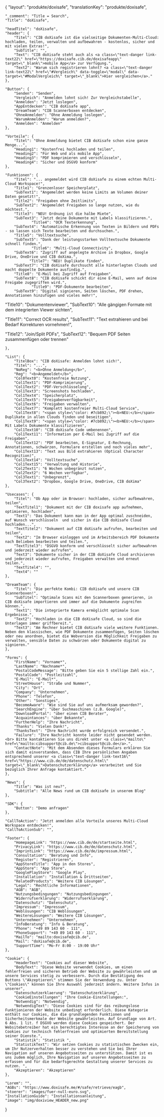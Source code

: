 {
    "layout": "produkte/doxisafe",
    "translationKey": "produkte/doxisafe",

    "_comment": "Title = Search", 
    "Title": "doXisafe",

    "headTitel": "doXisafe", 
	"header": {
		"Titel": "CIB doXisafe ist die vielseitige Dokumenten-Multi-Cloud: hochladen, teilen, verwalten und aufbewahren - kostenlos, sicher und mit vielen Extras!",
		"SubTitle": "",
		"Text": "CIB doXisafe steht auch als <a class=\"text-danger link-text22\" href=\"https://doxisafe.cib.de/doxisafeapp\" target=\"_blank\">mobile App</a> zur Verfügung.",
		"Text2": "Warum sich registrieren lohnt? <a class=\"text-danger link-text22\" href=\"#Vergleich\" data-toggle=\"modal\" data-target=\"#ModalVergleich\" target=\"_blank\">Hier vergleichen</a>."
	},

	"Button": {
		"Senden": "Senden",
		"Vergleich": "Anmelden lohnt sich! Zur Vergleichstabelle",
		"Anmelden": "Jetzt loslegen",
		"AppEntdecken": "CIB doXisafe app",
		"DreamTeam": "CIB Scannerboxen entdecken",
		"OhneAnmelden": "Ohne Anmeldung loslegen",
		"WarumAnmelden": "Warum anmelden?",
		"Anmelden": "Anmelden"
	},

	"Vorteile": {
		"Titel": "Ohne Anmeldung bietet CIB doXisafe schon eine ganze Menge...",
		"Heading1": "Kostenfrei hochladen und teilen",
		"Heading2": "Für Web und als mobile App",
		"Heading3": "PDF komprimieren und verschlüsseln",
		"Heading4": "Sicher und DSGVO konform"
	},

	"Funktionen": {
		"Titel": "... angemeldet wird CIB doXisafe zu einem echten Multi-Cloud Workspace!",
		"Title1": "Grenzenloser Speicherplatz",
		"SubText1": "Angemeldet werden keine Limits am Volumen deiner Daten gesetzt!",
		"Title2": "Freigaben ohne Zeitlimits",
		"SubText2": "Angemeldet Freigaben so lange nutzen, wie du möchtest.",
		"Title3": "NEU! Ordnung ist die halbe Miete",
		"SubText3": "Jetzt deine Dokumente mit Labels klassifizieren.",
                "Title4": "OCR Texterkennung",
		"SubText4": "Automatische Erkennung von Texten in Bildern und PDFs - so lassen sich Texte bearbeiten und durchsuchen.",
		"Title5": "Volltextsuche",
	 	"SubText5": "Dank der leistungsstarken Volltextsuche Dokumente schnell finden.",
                "Title6": "Multi-Cloud Connectivity",
		"SubText6": "Zugriff auf angelegte Archive in Dropbox, Google Drive, OneDrive und CIB doXima.",
               "Title7": "NEU! Duplikate finden",
		"SubText7": "CIB doXisafe durchsucht alle hinterlegten Clouds und macht doppelte Dokumente ausfindig.",
		"Title8": "E-Mail bei Zugriff auf Freigaben",
		"SubText8": "CIB doXisafe schickt dir eine E-Mail, wenn auf deine Freigabe zugegriffen wird.",
    	        "Title9": "PDF-Dokumente bearbeiten",
		"SubText9": "Digital signieren, Seiten löschen, PDF drehen, Annotationen hinzufügen und vieles mehr!",
  "Title10": "Dokumentenviewer",
		"SubText10": "Alle gängigen Formate mit dem integrierten Viewer sichten",

  "Title11": "Correct OCR results",
		"SubText11": "Text extrahieren und bei Bedarf Korrekturen vornehmen!",

  "Title12": "Join/Split PDFs",
		"SubText12": "Bequem PDF Seiten zusammenfügen oder trennen"

	},

	"List": {
        "TitelBox": "CIB doXisafe: Anmelden lohnt sich!",
		"Titel": "...",
		"NoReg": "<b>Ohne Anmeldung</b>",
		"Reg": "<b>Angemeldet</b>",
		"Col0Text0": "Kostenfreie Nutzung",
		"Col1Text1": "PDF-Komprimierung",
        "Col1Text2": "PDF-Verschlüsselung",
        "Col1Text3": "Screenshots hochladen",
        "Col1Text4": "Speicherplatz",
		"Col1Text5": "Freigabenverfügbarkeit",
		"Col1Text6": "Freigaben verwalten",
        "Col1Text7": "Komplett kostenfreier Multi-Cloud Service",
        "Col1Text8": "<span style=\"color: #7cb892;\"><b>NEU:</b></span> Duplikate in allen Clouds finden und beseitigen",
		"Col1Text9": "<span style=\"color: #7cb892;\"><b>NEU:</b></span> Mit Labels Dokumente klassifizieren",
        "Col1Text10": "CIB doXisafe Code umbenennen",
        "Col1Text11": "Information per E-Mail bei Zugriff auf die Freigaben",
		"Col1Text12": "PDF bearbeiten, E-Signatur, E-Rechnung, Annotationen, schwärzen, Formulare erstellen und noch vieles mehr",
		"Col1Text13": "Text aus Bild extrahieren (Optical Character Recognition)",
		"Col1Text14": "Volltextsuche",
		"Col1Text15": "Verwaltung und Historie",
		"Col2Text1": "6 Wochen unbegränzt nutzen",
		"Col2Text2": "6 Wochen verfügbar",
		"Col3Text1": "Unbegrenzt",
		"Col3Text2": "Dropbox, Google Drive, OneDrive, CIB doXima"
	},

	"Usecases": {
		"Titel": "Ob App oder im Browser: hochladen, sicher aufbewahren, teilen",
		"TextTitel1": "Dokument mit der CIB doxisafe app aufnehmen, optimieren, hochladen",
		"Text1": "Das Dokument kann man in der App optimal zuschneiden, auf Wunsch verschlüsseln  und sicher in die CIB doXisafe Cloud hochladen...",
		"TextTitel2": "Dokument auf CIB doXisafe aufrufen, bearbeiten und teilen",
		"Text2": "Im Browser einloggen und im Arbeitsbereich PDF Dokumente nach Belieben bearbeiten und teilen.",
		"TextTitel3": "DSGVO konform und verschlüsselt sicher aufbewahren und jederzeit wieder aufrufen",
		"Text3": "Dokumente sicher in der CIB doXisafe Cloud archivieren und jederzeit wieder aufrufen, Freigaben verwalten und erneut teilen.",
		"TextTitel4": "",
		"Text4": ""
	},

	"DreamTeam": {
		"Titel": "Die perfekte Kombi: CIB doXisafe und unsere CIB Scannerboxen!",
		"SubTitel": "Optimale Scans mit den Scannerboxen generieren, in CIB doXisafe importieren und immer auf die Dokumente zugreifen können.",
		"Text1": "Die integrierte Kamera ermöglicht optimale Scan Ergebnisse.",
		"Text2": "Hochladen in die CIB doXisafe Cloud, so sind die Unterlagen immer griffbereit.",
		"Text3": "Am Rechner bietet CIB doXisafe viele weitere Funktionen. Neben den klassischen, wie PDF Dokumente zusammenfügen, Seiten löschen oder neu anordnen, bietet die Webversion die Möglichkeit Freigaben zu verwalten, sensible Daten zu schwärzen oder Dokumente digital zu signieren."
	},
	
	"Forms": {
		"FirstName": "Vorname*",
		"LastName": "Nachname*",
		"PostalCodeMessage": "Bitte geben Sie ein 5 stellige Zahl ein.",
		"PostalCode": "Postleitzahl",
		"E-Mail": "E-Mail*",
		"StreetHouse": "Straße und Nummer",
		"City": "Ort",
		"Company": "Unternehmen",
		"Phone": "Telefon",
		"Other": "Sonstiges",
		"BecomeAware": "Wie sind Sie auf uns aufmerksam geworden?",
		"SearchEngine": "über Suchmaschinen (z.B. Google)",
		"DownloadPortal": "über einen CIB Berater",
		"Acquaintances": "über Bekannte",
		"FurtherHelp": "Ihre Nachricht",
		"Thanks": "Vielen Dank!",
		"ThanksText": "Ihre Nachricht wurde erfolgreich versendet.",
		"Failure": "Ihre Nachricht konnte leider nicht gesendet werden. <br> Bitte kontaktieren Sie uns direkt unter <a class=\"mailto\" href=\"mailto:cibsupport@cib.de\">cibsupport@cib.de</a>.",
		"ContactNote": "Mit dem Absenden dieses Formulars erklären Sie sich damit einverstanden, dass CIB Ihre persönlichen Angaben entsprechend unserer <a class=\"text-danger link-text16\" href=\"https://www.cib.de/de/datenschutz.html\" target=\"_blank\">Datenschutzerklärung</a> verarbeitet und Sie bezüglich Ihrer Anfrage kontaktiert."
	},

	"News": {
		"Title": "Was ist neu?",
		"Subtitle": "Alle News rund um CIB doXisafe in unserem Blog"
	},

	"SDK": {
		"Button": "Demo anfragen"
	},

	"CallToAction": "Jetzt anmelden alle Vorteile unseres Multi-Cloud Workspace entdecken!",
	"CallToActionSub": "",

	"Footer": {
		"HomepageLink": "https://www.cib.de/de/startseite.html",
		"PrivacyLink": "https://www.cib.de/de/datenschutz.html",
		"ImprintLink": "https://www.cib.de/de/impressum.html",
		"Consultation": "Beratung und Info",
		"Register": "Registrieren",
		"AppStoreTitle": "App in den Stores",
		"AppStore": "App Store",
		"GooglePlayStore": "Google Play",
		"Installation": "Installation & Drittseiten",
		"RelatedProducts": "Weitere CIB Lösungen",
		"Legal": "Rechtliche Informationen",
		"AGB": "AGB",
		"Nutzungsbedingungen": "Nutzungsbedingungen",
		"Widerrufserklärung": "Widerrufserklärung",
		"Datenschutz": "Datenschutz",
		"Impressum": "Impressum",
        "Weblösungen": "CIB Weblösungen",
        "WeitereLösungen": "Weitere CIB Lösungen",
        "Unternehmen": "Unternehmen",
		"InfoBeratung": "Info & Beratung",
		"Phone": "+49 89 143 60 - 111",
		"PhoneSupport": "+49 89 143 60 - 111",
		"MailTo": "mailto:doxisafe@cib.de",
		"Mail": "doXisafe@cib.de",
		"SupportTime": "Mo-Fr 8:00 - 19:00 Uhr"
	},

	"Cookie": {
        "HeaderText": "Cookies auf dieser Website",
        "BodyText": "Diese Website verwendet Cookies, um einen fehlerfreien und sicheren Betrieb der Website zu gewährleisten und um unsere Services stetig zu verbessern. Durch die Bestätigung des Buttons \"Akzeptieren\" stimmen Sie der Verwendung zu. Unter \"Cookies\" können Sie Ihre Auswahl jederzeit ändern. Weitere Infos in unserer",
        "Datenschutzerklaerung": "Datenschutzerklärung",
        "CookieEinstellungen": "Ihre Cookie-Einstellungen:",
        "Notwendig": "Notwendig",
        "NotwendigText": "Diese Cookies sind für das reibungslose Funktionieren der Website unbedingt erforderlich. Diese Kategorie enthält nur Cookies, die die grundlegenden Funktionen und Sicherheitsmerkmale der Website gewährleisten. Auf Grundlage von Art. 6 Abs. 1 lit. f DSGVO werden diese Cookies gespeichert. Der Websitebetreiber hat ein berechtigtes Interesse an der Speicherung von Cookies zur technisch fehlerfreien und optimierten Bereitstellung seiner Dienste.",
        "Statistik": "Statistik ",
        "StatistikText": "Wir setzen Cookies zu statistischen Zwecken ein, um Ihr Nutzerverhalten besser zu verstehen und Sie bei Ihrer Navigation auf unseren Angebotsseiten zu unterstützen. Damit ist es uns zudem möglich, Ihre Navigation auf unseren Angebotsseiten zu erfassen und für die bedarfsgerechte Gestaltung unserer Services zu nutzen. ",
        "Akzeptieren": "Akzeptieren"
	},
	
	"Lorem": "",
	"AGBs": "https://www.doxisafe.me/#/safe/retrieve/eagb",
	"stoerer": "images/fuer-null-euro.svg",
	"InstallationGuide": "Installationsanleitung",
	"image": "img/doxiview_HEADER_new.png"
}